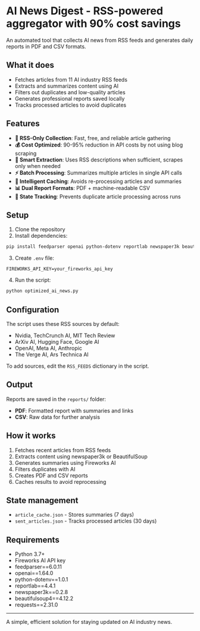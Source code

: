 # AI News Digest - RSS-powered aggregator with 90% cost savings

An automated tool that collects AI news from RSS feeds and generates daily reports in PDF and CSV formats.

## What it does

- Fetches articles from 11 AI industry RSS feeds
- Extracts and summarizes content using AI
- Filters out duplicates and low-quality articles
- Generates professional reports saved locally
- Tracks processed articles to avoid duplicates

## Features

- **🎯 RSS-Only Collection**: Fast, free, and reliable article gathering
- **💰 Cost Optimized**: 90-95% reduction in API costs by not using blog scraping
- **🧠 Smart Extraction**: Uses RSS descriptions when sufficient, scrapes only when needed
- **⚡ Batch Processing**: Summarizes multiple articles in single API calls
- **💾 Intelligent Caching**: Avoids re-processing articles and summaries
- **📊 Dual Report Formats**: PDF + machine-readable CSV
- **🔄 State Tracking**: Prevents duplicate article processing across runs

## Setup

1. Clone the repository
2. Install dependencies:
```bash
pip install feedparser openai python-dotenv reportlab newspaper3k beautifulsoup4 requests
```

3. Create `.env` file:
```env
FIREWORKS_API_KEY=your_fireworks_api_key
```

4. Run the script:
```bash
python optimized_ai_news.py
```

## Configuration

The script uses these RSS sources by default:
- Nvidia, TechCrunch AI, MIT Tech Review
- ArXiv AI, Hugging Face, Google AI  
- OpenAI, Meta AI, Anthropic
- The Verge AI, Ars Technica AI

To add sources, edit the `RSS_FEEDS` dictionary in the script.

## Output

Reports are saved in the `reports/` folder:
- **PDF**: Formatted report with summaries and links
- **CSV**: Raw data for further analysis

## How it works

1. Fetches recent articles from RSS feeds
2. Extracts content using newspaper3k or BeautifulSoup
3. Generates summaries using Fireworks AI
4. Filters duplicates with AI
5. Creates PDF and CSV reports
6. Caches results to avoid reprocessing

## State management

- `article_cache.json` - Stores summaries (7 days)
- `sent_articles.json` - Tracks processed articles (30 days)

## Requirements

- Python 3.7+
- Fireworks AI API key
- feedparser==6.0.11
- openai==1.64.0
- python-dotenv==1.0.1
- reportlab==4.4.1
- newspaper3k==0.2.8
- beautifulsoup4==4.12.2
- requests==2.31.0

---

A simple, efficient solution for staying updated on AI industry news.